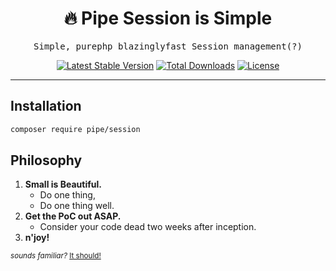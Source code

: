 <h1 align=center>🔥 Pipe Session is Simple</h1>

<p align=center>
  <samp>Simple, purephp blazinglyfast Session management(?)</samp>
</p>

<p align="center">
    <a href="https://packagist.org/packages/pipe/route"><img src="https://poser.pugx.org/pipe/session/v/stable?style=for-the-badge" alt="Latest Stable Version"/></a>
    <a href="https://packagist.org/packages/pipe/route"><img src="https://poser.pugx.org/pipe/session/downloads?style=for-the-badge" alt="Total Downloads"/></a>
    <a href="https://packagist.org/packages/pipe/route"><img src="https://poser.pugx.org/pipe/session/license?style=for-the-badge" alt="License"/></a>
</p>

---

## Installation

```bash
composer require pipe/session
```

## Philosophy

1. **Small is Beautiful.**
   - Do one thing,
   - Do one thing well.
1. **Get the PoC out ASAP.**
   - Consider your code dead two weeks after inception.
1. **n'joy!**

<small>_sounds familiar?_ [It should!](https://en.wikipedia.org/wiki/Unix_philosophy#Origin)</small>
